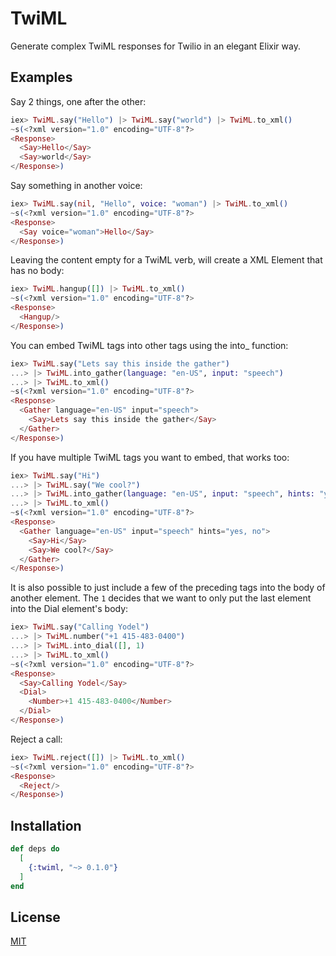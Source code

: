 # TwiML

Generate complex TwiML responses for Twilio in an elegant Elixir way.

<!-- MDOC !-->

## Examples

Say 2 things, one after the other:

```elixir
iex> TwiML.say("Hello") |> TwiML.say("world") |> TwiML.to_xml()
~s(<?xml version="1.0" encoding="UTF-8"?>
<Response>
  <Say>Hello</Say>
  <Say>world</Say>
</Response>)
```

Say something in another voice:

```elixir
iex> TwiML.say(nil, "Hello", voice: "woman") |> TwiML.to_xml()
~s(<?xml version="1.0" encoding="UTF-8"?>
<Response>
  <Say voice="woman">Hello</Say>
</Response>)
```

Leaving the content empty for a TwiML verb, will create a XML Element that has no body:

```elixir
iex> TwiML.hangup([]) |> TwiML.to_xml()
~s(<?xml version="1.0" encoding="UTF-8"?>
<Response>
  <Hangup/>
</Response>)
```

You can embed TwiML tags into other tags using the into_<verb> function:

```elixir
iex> TwiML.say("Lets say this inside the gather")
...> |> TwiML.into_gather(language: "en-US", input: "speech")
...> |> TwiML.to_xml()
~s(<?xml version="1.0" encoding="UTF-8"?>
<Response>
  <Gather language="en-US" input="speech">
    <Say>Lets say this inside the gather</Say>
  </Gather>
</Response>)
```

If you have multiple TwiML tags you want to embed, that works too:

```elixir
iex> TwiML.say("Hi")
...> |> TwiML.say("We cool?")
...> |> TwiML.into_gather(language: "en-US", input: "speech", hints: "yes, no")
...> |> TwiML.to_xml()
~s(<?xml version="1.0" encoding="UTF-8"?>
<Response>
  <Gather language="en-US" input="speech" hints="yes, no">
    <Say>Hi</Say>
    <Say>We cool?</Say>
  </Gather>
</Response>)
```

It is also possible to just include a few of the preceding tags into the body of another element.
The `1` decides that we want to only put the last element into the Dial element's body:

```elixir
iex> TwiML.say("Calling Yodel")
...> |> TwiML.number("+1 415-483-0400")
...> |> TwiML.into_dial([], 1)
...> |> TwiML.to_xml()
~s(<?xml version="1.0" encoding="UTF-8"?>
<Response>
  <Say>Calling Yodel</Say>
  <Dial>
    <Number>+1 415-483-0400</Number>
  </Dial>
</Response>)
```

Reject a call:

```elixir
iex> TwiML.reject([]) |> TwiML.to_xml()
~s(<?xml version="1.0" encoding="UTF-8"?>
<Response>
  <Reject/>
</Response>)
```

<!-- MDOC !-->

## Installation

```elixir
def deps do
  [
    {:twiml, "~> 0.1.0"}
  ]
end
```

## License

[MIT](./LICENSE)
